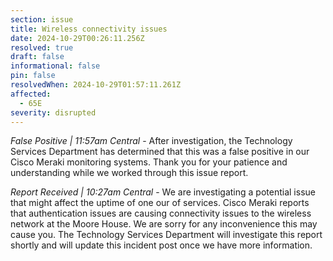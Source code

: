 ```yaml
---
section: issue
title: Wireless connectivity issues
date: 2024-10-29T00:26:11.256Z
resolved: true
draft: false
informational: false
pin: false
resolvedWhen: 2024-10-29T01:57:11.261Z
affected:
  - 65E
severity: disrupted
---
```

*False Positive | 11:57am Central* - After investigation, the Technology Services Department has determined that this was a false positive in our Cisco Meraki monitoring systems. Thank you for your patience and understanding while we worked through this issue report.

*Report Received | 10:27am Central* - We are investigating a potential issue that might affect the uptime of one our of services. Cisco Meraki reports that authentication issues are causing connectivity issues to the wireless network at the Moore House. We are sorry for any inconvenience this may cause you. The Technology Services Department will investigate this report shortly and will update this incident post once we have more information.